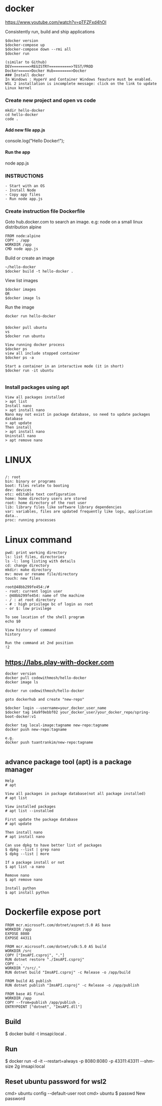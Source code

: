 # docker

https://www.youtube.com/watch?v=pTFZFxd4hOI

 Consistently run, build and ship applications
```
$docker version
$docker-compose up
$docker-compose down --rmi all
$docker run

(similar to Github)
DEV========>REGISTRY==========>TEST/PROD
Docker=====>Docker Hub========>Docker 
### Install docker
In Windows : HyperV and Container Windows feauture must be enabled.
WSL 2 installation is incomplete message: click on the link to update Linux kernel
```

### Create new project and open vs code
```
mkdir hello-docker
cd hello-docker
code .
```
#### Add new file app.js
console.log("Hello Docker!");
#### Run the app
node app.js

### INSTRUCTIONS
```
- Start with an OS
- Install Node
- Copy app files
- Run node app.js
```
### Create instruction file Dockerfile
  Goto hub.docker.com to search an image. e.g: node on a small linux distribution alpine
  
```
FROM node:alpine
COPY . /app
WORKDIR /app
CMD node app.js
```
  
  Build or create an image
```
~/hello-docker
$docker build -t hello-docker .
```

  View list images
```
$docker images
OR
$docker image ls
```
Run the image
```
docker run hello-docker
```
###
```
$docker pull ubuntu
vs
$docker run ubuntu

View running docker process
$docker ps
view all include stopped container
$docker ps -a

Start a container in an interactive mode (it in short)
$docker run -it ubuntu


```
### Install packages using apt

```
View all packages installed
> apt list
Install nano
> apt install nano
Nano may not exist in package database, so need to update packages database
> apt update
Then install
> apt install nano
Uninstall nano
> apt remove nano

```

# LINUX
```

/: root
bin: binary or programs
boot: files relate to booting
dev: devices
etc: editable text configuration
home: home directory users are stored
root: home directory of the root user
lib: library files like software library dependencies
var: variables, files are updated frequently like logs, application data..
proc: running processes
```

# Linux command
```
pwd: print working directory
ls: list files, directories 
ls -l: long listing with details
cd: change directory
mkdir: make directory
mv: move or rename file/directory
touch: new files

root@48bb299fe454:/#
- root: current login user
- @48bb299fe454: name of the machine
- / : at root directory
- # : high privilege bc of login as root
- or $: low privilege

To see location of the shell program
echo $0

View history of command
history

Run the command at 2nd position
!2

```

## https://labs.play-with-docker.com
```
docker version
docker pull codewithmosh/hello-docker
docker image ls

docker run codewithmosh/hello-docker

goto dockerhub and create "new-repo"

$docker login --username=your_docker_user_name
$docker tag 14a9f0ebbf02 your_docker_user/your_docker_repo/spring-boot-docker:v1

docker tag local-image:tagname new-repo:tagname
docker push new-repo:tagname

e.g.
docker push tuantrankim/new-repo:tagname


```

## advance package tool (apt) is a package manager
```
Help
# apt

View all packages in package database(not all package installed)
# apt list

View installed packages
# apt list --installed

First update the package database
# apt update

Then install nano
# apt install nano

Can use dpkg to have better list of packages
$ dpkg --list | grep nano
$ dpkg --list | more

If a package install or not
$ apt list -a nano

Remove nano
$ apt remove nano

Install python
$ apt install python
```

# Dockerfile expose port
```
FROM mcr.microsoft.com/dotnet/aspnet:5.0 AS base
WORKDIR /app
EXPOSE 8080
EXPOSE 44311

FROM mcr.microsoft.com/dotnet/sdk:5.0 AS build
WORKDIR /src
COPY ["ImsAPI.csproj", "."]
RUN dotnet restore "./ImsAPI.csproj"
COPY . .
WORKDIR "/src/."
RUN dotnet build "ImsAPI.csproj" -c Release -o /app/build

FROM build AS publish
RUN dotnet publish "ImsAPI.csproj" -c Release -o /app/publish

FROM base AS final
WORKDIR /app
COPY --from=publish /app/publish .
ENTRYPOINT ["dotnet", "ImsAPI.dll"]
```

## Build
$ docker build -t imsapi:local .

## Run
$ docker run -d -it --restart=always -p 8080:8080 -p 43311:43311 --shm-size 2g imsapi:local

## Reset ubuntu password for wsl2 
cmd> ubuntu config --default-user root
cmd> ubuntu
$ passwd
New password